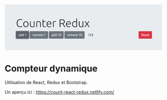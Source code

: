 !["Counter React Redux"](redux-counter.png "Counter React Redux") 

# Compteur dynamique

Utilisation de React, Redux et Bootstrap.

Un aperçu ici : https://count-react-redux.netlify.com/

